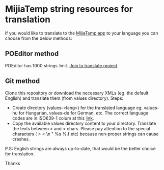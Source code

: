 # MijiaTemp string resources for translation

If you would like to translate to the [MijiaTemp app](https://play.google.com/store/apps/details?id=com.smrtprjcts.mijiabt) to your language you can choose from the below methods:

## POEditor method
POEditor has 1000 strings limit. [Join to translate project](https://poeditor.com/join/project/aBfzBj2DX6)

## Git method

Clone this repository or download the necessary XMLs (eg. the default English) and translate them (from values directory). 
Steps: 
* Create directory (values-\<lang\>) for the translated language eg. values-hu for Hungarian, values-de for German, etc. The correct language codes are in ISO639-1 colum at this [link](http://www.loc.gov/standards/iso639-2/php/code_list.php).
* Copy the available values directory content to your directory. Translate the texts between > and < chars. Please pay attention to the special characters ( > < \n \" %s %.f etc) because non-proper strings can cause crashes.  

P.S: English strings are always up-to-date, that would be the better choice for translation. 

Thanks


